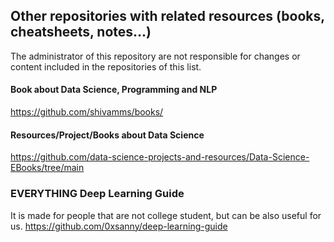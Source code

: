 ## Other repositories with related resources (books, cheatsheets, notes...)
The administrator of this repository are not responsible for changes or content included in the repositories of this list. 

#### Book about Data Science, Programming and NLP
https://github.com/shivamms/books/

#### Resources/Project/Books about Data Science 
https://github.com/data-science-projects-and-resources/Data-Science-EBooks/tree/main

### EVERYTHING Deep Learning Guide
It is made for people that are not college student, but can be also useful for us.
https://github.com/0xsanny/deep-learning-guide
